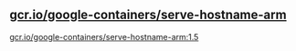 
[gcr.io/google-containers/serve-hostname-arm](https://hub.docker.com/r/anjia0532/google-containers.serve-hostname-arm/tags/)
-----


[gcr.io/google-containers/serve-hostname-arm:1.5](https://hub.docker.com/r/anjia0532/google-containers.serve-hostname-arm/tags/)


